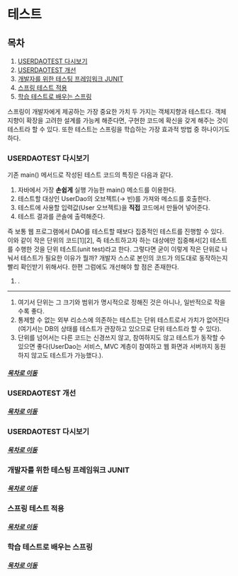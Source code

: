 테스트
=====
## 목차
1. [USERDAOTEST 다시보기](#USERDAOTEST-다시보기)
2. [USERDAOTEST 개선](#USERDAOTEST-개선)
3. [개발자를 위한 테스팅 프레임워크 JUNIT](#개발자를-위한-테스팅-프레임워크-JUNIT)
4. [스프링 테스트 적용](#스프링-테스트-적용)
5. [학습 테스트로 배우는 스프링](#학습-테스트로-배우는-스프링)

스프링이 개발자에게 제공하는 가장 중요한 가치 두 가지는 객체지향과 테스트다. 객체지향이 확장을 고려한 설계를 가능케 해준다면, 구현한 코드에 확신을 갖게 해주는 것이 테스트라 할 수 있다. 또한 테스트는 스프링을 학습하는 가장 효과적 방법 중 하나이기도 하다.

### USERDAOTEST 다시보기
기존 main() 메서드로 작성된 테스트 코드의 특징은 다음과 같다.

1. 자바에서 가장 **손쉽게** 실행 가능한 main() 메소드를 이용한다.
2. 테스트할 대상인 UserDao의 오브젝트(→ 빈)를 가져와 메소드를 호출한다.
3. 테스트에 사용할 입력값(User 오브젝트)을 **직접** 코드에서 만들어 넣어준다.
4. 테스트 결과를 콘솔에 출력해준다.

즉 보통 웹 프로그램에서 DAO를 테스트할 때보다 집중적인 테스트를 진행할 수 있다. 이와 같이 작은 단위의 코드[1][2], 즉 테스트하고자 하는 대상에만 집중해서[2] 테스트를 수행한 것을 단위 테스트(unit test)라고 한다. 그렇다면 굳이 이렇게 작은 단위로 나눠서 테스트가 필요한 이유가 뭘까? 개발자 스스로 본인의 코드가 의도대로 동작하는지 빨리 확인받기 위해서다. 한편 그럼에도 개선해야 할 점은 존재한다.

1. .

- - -
1. 여기서 단위는 그 크기와 범위가 명시적으로 정해진 것은 아니나, 일반적으로 작을수록 좋다.
2. 통제할 수 없는 외부 리소스에 의존하는 테스트는 단위 테스트로서 가치가 없어진다(여기서는 DB의 상태를 테스트가 관장하고 있으므로 단위 테스트라 할 수 있다).
3. 단위를 넘어서는 다른 코드는 신경쓰지 않고, 참여하지도 않고 테스트가 동작할 수 있으면 좋다(UserDao는 서비스, MVC 계층이 참여하고 웹 화면과 서버까지 동원하지 않고도 테스트가 가능했다.).

##### [목차로 이동](#목차)

### USERDAOTEST 개선



##### [목차로 이동](#목차)

### USERDAOTEST 다시보기



##### [목차로 이동](#목차)

### 개발자를 위한 테스팅 프레임워크 JUNIT



##### [목차로 이동](#목차)

### 스프링 테스트 적용



##### [목차로 이동](#목차)

### 학습 테스트로 배우는 스프링



##### [목차로 이동](#목차)